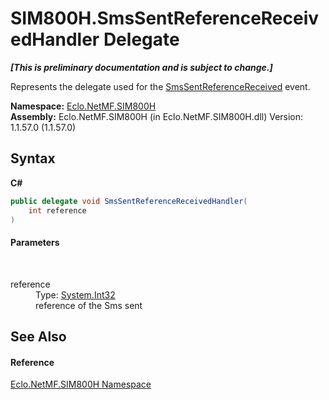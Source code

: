 # SIM800H.SmsSentReferenceReceivedHandler Delegate
 _**\[This is preliminary documentation and is subject to change.\]**_

Represents the delegate used for the <a href="E_Eclo_NetMF_SIM800H_SIM800H_SmsSentReferenceReceived">SmsSentReferenceReceived</a> event.

**Namespace:**&nbsp;<a href="N_Eclo_NetMF_SIM800H">Eclo.NetMF.SIM800H</a><br />**Assembly:**&nbsp;Eclo.NetMF.SIM800H (in Eclo.NetMF.SIM800H.dll) Version: 1.1.57.0 (1.1.57.0)

## Syntax

**C#**<br />
``` C#
public delegate void SmsSentReferenceReceivedHandler(
	int reference
)
```


#### Parameters
&nbsp;<dl><dt>reference</dt><dd>Type: <a href="http://msdn2.microsoft.com/en-us/library/td2s409d" target="_blank">System.Int32</a><br />reference of the Sms sent</dd></dl>

## See Also


#### Reference
<a href="N_Eclo_NetMF_SIM800H">Eclo.NetMF.SIM800H Namespace</a><br />